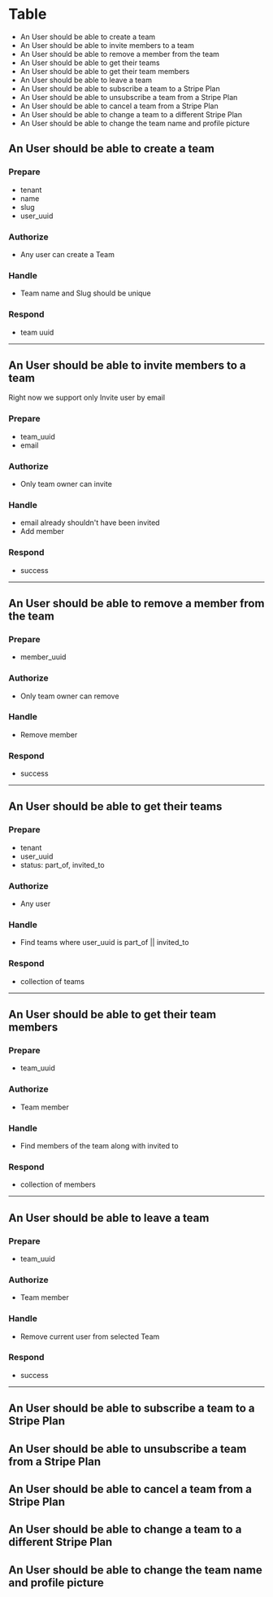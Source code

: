 # Table

- An User should be able to create a team
- An User should be able to invite members to a team
- An User should be able to remove a member from the team
- An User should be able to get their teams
- An User should be able to get their team members
- An User should be able to leave a team
- An User should be able to subscribe a team to a Stripe Plan
- An User should be able to unsubscribe a team from a Stripe Plan
- An User should be able to cancel a team from a Stripe Plan
- An User should be able to change a team to a different Stripe Plan
- An User should be able to change the team name and profile picture

## An User should be able to create a team
  
  ### Prepare

  - tenant
  - name
  - slug
  - user_uuid

  ### Authorize

  - Any user can create a Team

  ### Handle

  - Team name and Slug should be unique

  ### Respond

  - team uuid

-------

## An User should be able to invite members to a team

Right now we support only Invite user by email

  ### Prepare

  - team_uuid
  - email

  ### Authorize

  - Only team owner can invite

  ### Handle

  - email already shouldn't have been invited
  - Add member

  ### Respond

  - success

-------

## An User should be able to remove a member from the team

  ### Prepare

  - member_uuid

  ### Authorize

  - Only team owner can remove

  ### Handle

  - Remove member 

  ### Respond

  - success

-------

## An User should be able to get their teams

  ### Prepare

  - tenant
  - user_uuid
  - status: part_of, invited_to

  ### Authorize

  - Any user

  ### Handle

  - Find teams where user_uuid is part_of || invited_to

  ### Respond

  - collection of teams

----------


## An User should be able to get their team members


  ### Prepare

  - team_uuid

  ### Authorize

  - Team member

  ### Handle

  - Find members of the team along with invited to

  ### Respond

  - collection of members

----------

## An User should be able to leave a team

  ### Prepare

  - team_uuid

  ### Authorize

  - Team member

  ### Handle

  - Remove current user from selected Team

  ### Respond

  - success

----------

## An User should be able to subscribe a team to a Stripe Plan
## An User should be able to unsubscribe a team from a Stripe Plan
## An User should be able to cancel a team from a Stripe Plan
## An User should be able to change a team to a different Stripe Plan
## An User should be able to change the team name and profile picture
